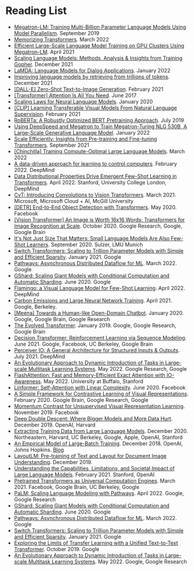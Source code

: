 # Reading List

- [Megatron-LM: Training Multi-Billion Parameter Language Models Using Model Parallelism](https://arxiv.org/pdf/1909.08053). September 2019
- [Memorizing Transformers](https://arxiv.org/pdf/2203.08913). March 2022
- [Efficient Large-Scale Language Model Training on GPU Clusters Using Megatron-LM](https://arxiv.org/pdf/2104.04473). April 2021
- [Scaling Language Models: Methods, Analysis & Insights from Training Gopher](https://arxiv.org/pdf/2112.11446). December 2021
- [LaMDA: Language Models for Dialog Applications](https://arxiv.org/pdf/2201.08239). January 2022
- [Improving language models by retrieving from trillions of tokens](https://arxiv.org/pdf/2112.04426). December 2021
- [[DALL-E] Zero-Shot Text-to-Image Generation](https://arxiv.org/pdf/2102.12092). February 2021
- [[Transformer] Attention Is All You Need](https://arxiv.org/pdf/1706.03762). June 2017
- [Scaling Laws for Neural Language Models](https://arxiv.org/pdf/2001.08361). January 2020
- [[CLIP] Learning Transferable Visual Models From Natural Language Supervision](https://arxiv.org/pdf/2103.00020). February 2021
- [RoBERTa: A Robustly Optimized BERT Pretraining Approach](https://arxiv.org/pdf/1907.11692). July 2019
- [Using DeepSpeed and Megatron to Train Megatron-Turing NLG 530B, A Large-Scale Generative Language Model](https://arxiv.org/pdf/2201.11990). January 2022
- [Scale Efficiently: Insights from Pre-training and Fine-tuning Transformers](https://arxiv.org/pdf/2109.10686). September 2021
- [[Chinchilla] Training Compute-Optimal Large Language Models](https://arxiv.org/pdf/2203.15556). March 2022
- [A data-driven approach for learning to control computers](https://arxiv.org/pdf/2202.08137). February 2022. DeepMind
- [Data Distributional Properties Drive Emergent Few-Shot Learning in Transformers](https://arxiv.org/pdf/2205.05055). April 2022. Stanford, University College London, DeepMind
- [CvT: Introducing Convolutions to Vision Transformers](https://arxiv.org/pdf/2103.15808). March 2021. Microsoft, Microsoft Cloud + AI, McGill University
- [[DETR] End-to-End Object Detection with Transformers](https://arxiv.org/pdf/2005.12872). May 2020. Facebook
- [[Vision Transformer] An Image is Worth 16x16 Words: Transformers for Image Recognition at Scale](https://arxiv.org/pdf/2010.11929). October 2020. Google Research, Google, Google Brain
- [It's Not Just Size That Matters: Small Language Models Are Also Few-Shot Learners](https://arxiv.org/pdf/2009.07118). September 2020. Sulzer, LMU Munich
- [Switch Transformers: Scaling to Trillion Parameter Models with Simple and Efficient Sparsity](https://arxiv.org/pdf/2101.03961). January 2021. Google
- [Pathways: Asynchronous Distributed Dataflow for ML](https://arxiv.org/pdf/2203.12533). March 2022. Google
- [GShard: Scaling Giant Models with Conditional Computation and Automatic Sharding](https://arxiv.org/pdf/2006.16668). June 2020. Google
- [Flamingo: a Visual Language Model for Few-Shot Learning](https://arxiv.org/pdf/2204.14198). April 2022. DeepMind
- [Carbon Emissions and Large Neural Network Training](https://arxiv.org/pdf/2104.10350). April 2021. Google, Berkeley.
- [[Meena] Towards a Human-like Open-Domain Chatbot](https://arxiv.org/pdf/2001.09977). January 2020. Google, Google Brain, Google Research
- [The Evolved Transformer](https://arxiv.org/pdf/1901.11117). January 2019. Google, Google Research, Google Brain
- [Decision Transformer: Reinforcement Learning via Sequence Modeling](https://arxiv.org/pdf/2106.01345). June 2021. Google, Facebook, UC Berkeley, Google Brain
- [Perceiver IO: A General Architecture for Structured Inputs & Outputs](https://arxiv.org/pdf/2107.14795). July 2021. DeepMind
- [An Evolutionary Approach to Dynamic Introduction of Tasks in Large-scale Multitask Learning Systems](https://arxiv.org/pdf/2205.12755). May 2022. Google Research, Google
- [FlashAttention: Fast and Memory-Efficient Exact Attention with IO-Awareness](https://arxiv.org/pdf/2205.14135). May 2022. University at Buffalo, Stanford
- [Linformer: Self-Attention with Linear Complexity](https://arxiv.org/pdf/2006.04768). June 2020. Facebook
- [A Simple Framework for Contrastive Learning of Visual Representations](https://arxiv.org/pdf/2002.05709). February 2020. Google Brain, Google Research, Google
- [Momentum Contrast for Unsupervised Visual Representation Learning](https://arxiv.org/pdf/1911.05722). November 2019. Facebook
- [Deep Double Descent: Where Bigger Models and More Data Hurt](https://arxiv.org/pdf/1912.02292). December 2019. OpenAI, Harvard
- [Extracting Training Data from Large Language Models](https://arxiv.org/pdf/2012.07805). December 2020. Northeastern, Harvard, UC Berkeley, Google, Apple, OpenAI, Stanford
- [An Empirical Model of Large-Batch Training](https://arxiv.org/pdf/1812.06162). December 2018. OpenAI, Johns Hopkins. [Blog](https://openai.com/blog/science-of-ai/)
- [LayoutLM: Pre-training of Text and Layout for Document Image Understanding](https://arxiv.org/pdf/1912.13318). December 2019. 
- [Understanding the Capabilities, Limitations, and Societal Impact of Large Language Models](https://arxiv.org/pdf/2102.02503). February 2021. Stanford, OpenAI
- [Pretrained Transformers as Universal Computation Engines](https://arxiv.org/pdf/2103.05247). March 2021. Facebook, Google Brain, UC Berkeley, Google
- [PaLM: Scaling Language Modeling with Pathways](https://arxiv.org/pdf/2204.02311). April 2022. Google, Google Research
- [GShard: Scaling Giant Models with Conditional Computation and Automatic Sharding](https://arxiv.org/pdf/2006.16668). June 2020. Google
- [Pathways: Asynchronous Distributed Dataflow for ML](https://arxiv.org/pdf/2203.12533). March 2022. Google
- [Switch Transformers: Scaling to Trillion Parameter Models with Simple and Efficient Sparsity](https://arxiv.org/pdf/2101.03961). January 2021. Google
- [Exploring the Limits of Transfer Learning with a Unified Text-to-Text Transformer](https://arxiv.org/pdf/1910.10683). October 2019. Google
- [An Evolutionary Approach to Dynamic Introduction of Tasks in Large-scale Multitask Learning Systems](https://arxiv.org/pdf/2205.12755). May 2022. Google, Google Research
